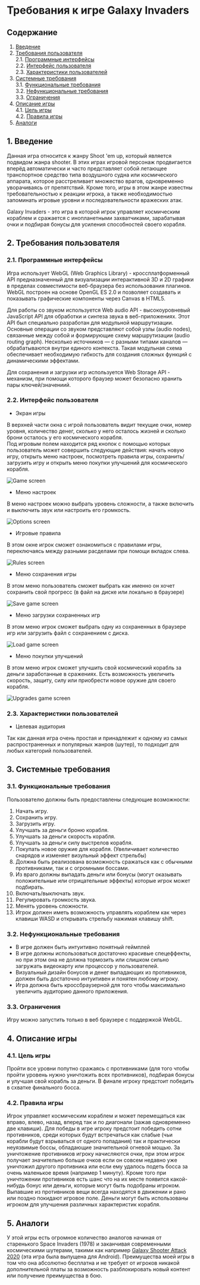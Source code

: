 # Требования к игре Galaxy Invaders
## Содержание
1. [Введение](#introduction)
2. [Требования пользователя](#user-requirements)<br>
  2.1. [Программные интерфейсы](#programming-interfaces)<br>
  2.2. [Интерфейс пользователя](#user-interface)<br>
  2.3. [Характеристики пользователей](#user-characteristics)
3. [Системные требования](#system-requirements)<br>
  3.1. [Функциональные требования](#functional-requirements)<br>
  3.2. [Нефункциональные требования](#non-functional-requirements)<br>
  3.3. [Ограничения](#limitations)<br>
4. [Описание игры](#game-description)<br>
  4.1. [Цель игры](#game-goal)<br>
  4.2. [Правила игры](#game-rules)<br>
5. [Аналоги](#analogs)<br>

<a id="introduction"></a>
## 1. Введение 
Данная игра относится к жанру Shoot 'em up, который является подвидом жанра shooter.
В этих играх игровой персонаж продвигается вперёд автоматически и часто представляет собой 
летающее транспортное средство типа воздушного судна или космического аппарата, которое 
расстреливает множество врагов, одновременно уворачиваясь от препятствий. Кроме того, игры 
в этом жанре известны требовательностью к реакции игрока, а также необходимостью запоминать 
игровые уровни и последовательности вражеских атак.

Galaxy Invaders - это игра в которой игрок управляет космическим кораблем и сражается
с инопланетными захватчиками, зарабатывая очки и подбирая бонусы для усиления способностей
своего корабля.

<a id="user-requirements"></a>
## 2. Требования пользователя
<a id="programming-interfaces"></a>
### 2.1. Программные интерфейсы
Игра использует WebGL (Web Graphics Library) - кроссплатформенный API предназначенный для 
визуализации интерактивной 3D и 2D графики в пределах совместимости веб-браузера без использования 
плагинов. WebGL построен на основе OpenGL ES 2.0 и позволяет создавать и показывать графические
компоненты через Canvas в HTML5.

Для работы со звуком используется Web audio API - высокоуровневый JavaScript API для обработки и 
синтеза звука в веб-приложениях. Этот API был специально разработан для модульной маршрутизации. 
Основные операции со звуком представляют собой узлы (audio nodes), связанные между собой и формирующие 
схему маршрутизации (audio routing graph). Несколько источников — с разными типами каналов — обрабатываются
внутри единого контекста. Такая модульная схема обеспечивает необходимую гибкость для создания 
сложных функций с динамическими эффектами.

Для сохранения и загрузки игр используется Web Storage API - механизм, при помощи которого браузер
может безопасно хранить пары ключей/значениий.

<a id="user-interface"></a>
### 2.2. Интерфейс пользователя
- Экран игры

В верхней части окна с игрой пользователь видит текущие очки, номер уровня, количество денег, сколько у него осталось жизней 
и сколько брони осталось у его космического корабля.<br>
Под игровым полем находится ряд кнопок с помощью которых пользователь может совершить следующие действия: начать новую игру, 
открыть меню настроек, посмотреть правила игры, сохранить/загрузить игру и открыть меню покупки улучшений для 
космического корабля.

![Game screen](./Images/Main_screen_of_the_game.png)
- Меню настроек

В меню настроек можно выбрать уровень сложности, а также включить и выключить звук или настроить его громкость.

![Options screen](./Images/Options_screen.png)

- Игровые правила

В этом окне игрок сможет ознакомиться с правилами игры, переключаясь между разными расделами при помощи вкладок слева.

![Rules screen](./Images/Game_Rules_screen.png)

- Меню сохранения игры

В этом меню пользователь сможет выбрать как именно он хочет сохранить свой прогресс (в файл на диске или локально в браузере)

![Save game screen](./Images/Save_game_screen.png)

- Меню загрузки сохраненных игр

В этом меню игрок сможет выбрать одну из сохраненных в браузере игр или загрузить файл с сохранением с диска.

![Load game screen](./Images/Load_game_screen.png)

- Меню покупки улучшений

В этом меню игрок сможет улучшить свой космический корабль за деньги заработанные в сражениях. Есть возможность
увеличить скорость, защиту, силу или приобрести новое оружие для своего корабля.

![Upgrades game screen](./Images/Upgrades_screen.png)

<a id="user-characteristics"></a>
### 2.3. Характеристики пользователей

- Целевая аудитория

Так как данная игра очень простая и принадлежит к одному из самых распространенных и популярных жанров (шутер), 
то подходит для любых категорий пользователей. 

<a id="system-requirements"></a>
## 3. Системные требования 
<a id="functional-requirements"></a>
### 3.1. Функциональные требования
  
Пользователю должны быть предоставлены следующие возможности:
   1. Начать игру.
   2. Сохранить игру.
   3. Загрузить игру.
   4. Улучшать за деньги броню корабля.
   5. Улучшать за деньги скорость корабля.
   6. Улучшать за деньги силу выстрелов корабля.
   7. Покупать новое оружие для корабля. (Увеличивает количество снарядов и изменяет визульный эффект стрельбы) 
   8. Должна быть реализована возможность сражаться как с обычными противниками, так и с огромными боссами.
   8. Из враго должны выпадать деньги или бонусы (могут оказывать положительные или отрицательные эффекты) которые игрок может подбирать.
   8. Включать/выключать звук.
   10. Регулировать громкость звука.
   11. Менять уровень сложности.
   12. Игрок должен иметь возможность управлять кораблем как через клавиши WASD и открывать стрельбу нажимая клавишу shift.

<a id="non-functional-requirements"></a>
### 3.2. Нефункциональные требования

- В игре должен быть интуитивно понятный геймплей 
- В игре должны использоваться достаточно красивые спецеффекты, но при этом она не должна тормозить или слишком сильно загружать
видеокарту или процессор у пользователей.
- Визуальный дизайн бонусов и денег выпадающих из противников, должен быть достаточно интуитивен и понятен любому игроку.
- Игра должна быть кроссбраузерной для того чтобы максимально увеличить аудиторию данного приложения.

<a id="limitations"></a>
### 3.3. Ограничения

Игру можно запустить только в веб браузере с поддержкой WebGL.

<a id="game-description"></a>
## 4. Описание игры
<a id="game-goal"></a>
### 4.1. Цель игры
Пройти все уровни попутно сражаясь с противниками (для того чтобы пройти уровень нужно уничтожить всех противников), подбирая бонусы и улучшая свой корабль за деньги. В финале игроку предстоит победить в схватке финального босса. 

<a id="game-rules"></a>
### 4.2. Правила игры

Игрок управляет космическим кораблем и может перемещаться как вправо, влево, назад, вперед так и по диагонали (зажав одновременно две клавиши).
Для победы в игре игроку предстоит победить сотни противников, среди которых будут встречаться как слабые (чьи корабли будут взрываться от одного попадания) так и 
практически неуязвимые боссы, обладающие значительной огневой мощью. За уничтожение противников игроку начисляются очки, при этом игрок получает значительно больше очков если он совсем недавно уже уничтожил другого противника или если ему удалось подеть босса за очень маленькое время (например 1 минуту).
Кроме того при уничтожении противников есть шанс что на их месте появится какой-нибудь бонус или деньги, которые могут быть подобраны игроком.
Выпавшие из противников вещи всегда находятся в движении и рано или поздно покидают игровое поле. Деньги могут быть использованы игроком для улучшения различных характеристик корабля.

<a id="analogs"></a>
## 5. Аналоги

У этой игры есть огромное количество аналогов начиная от старенького Space Invaders (1978) и заканчивая современными космическими шутерами, такими как например [Galaxy Shooter Attack 2020](https://www.amazon.co.uk/Galaxy-Shooter-Attack-2019-Space/dp/B07WDYXZ3M) (эта игра была выпущена для Android). Преимущества моей игры в том что она абсолютно бесплатна и не требует от игроков никакой дополнительной платы за возможность разблокировать новый контент или получение преимущества в бою.





